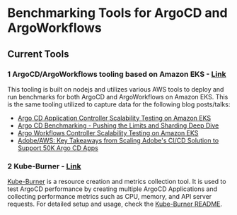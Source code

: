# Benchmarking Tools for ArgoCD and ArgoWorkflows

## Current Tools

### 1 ArgoCD/ArgoWorkflows tooling based on Amazon EKS - [Link](tools/awsbenchmarking-nodejs)
This tooling is built on nodejs and utilizes various AWS tools to deploy and run benchmarks for both ArgoCD and ArgoWorkflows on Amazon EKS. This is the same tooling utilized to capture data for the following blog posts/talks:

* [Argo CD Application Controller Scalability Testing on Amazon EKS](https://aws.amazon.com/blogs/opensource/argo-cd-application-controller-scalability-testing-on-amazon-eks/)
* [Argo CD Benchmarking - Pushing the Limits and Sharding Deep Dive](https://cnoe.io/blog/argo-cd-application-scalability)
* [Argo Workflows Controller Scalability Testing on Amazon EKS](https://cnoe.io/blog/argo-workflow-scalability)
* [Adobe/AWS: Key Takeaways from Scaling Adobe's CI/CD Solution to Support 50K Argo CD Apps ](https://www.youtube.com/watch?v=7yVXMCX62tY)

### 2 Kube-Burner - [Link](tools/kube-burner)

[Kube-Burner](https://kube-burner.github.io/kube-burner/latest/) is a resource creation and metrics collection tool. It is used to test ArgoCD performance by creating multiple ArgoCD Applications and collecting performance metrics such as CPU, memory, and API server requests. For detailed setup and usage, check the [Kube-Burner README](tools/kube-burner/README.md).


